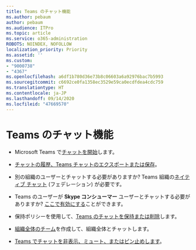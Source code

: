 ```yaml
---
title: Teams のチャット機能
ms.author: pebaum
author: pebaum
ms.audience: ITPro
ms.topic: article
ms.service: o365-administration
ROBOTS: NOINDEX, NOFOLLOW
localization_priority: Priority
ms.assetid: ''
ms.custom:
- "9000738"
- "4367"
ms.openlocfilehash: a6df1b780d36e73b8c06603a6a92976bac7b5993
ms.sourcegitcommit: c6692ce0fa1358ec3529e59ca0ecdfdea4cdc759
ms.translationtype: HT
ms.contentlocale: ja-JP
ms.lasthandoff: 09/14/2020
ms.locfileid: "47669570"
---
```

# <a name="teams-chat-functionality"></a>Teams のチャット機能

- Microsoft Teams で[チャットを開始](https://support.office.com/article/start-a-chat-in-teams-0c71b32b-c050-4930-a887-5afbe742b3d8)します。

- [チャットの履歴、Teams チャットのエクスポートまたは保存](https://docs.microsoft.com/alchemyinsights/chat-history-in-microsoft-teams)。

- 別の組織のユーザーとチャットする必要がありますか? Teams 組織の[ネイティブ チャット](https://docs.microsoft.com/microsoftteams/native-chat-for-external-users) (フェデレーション) が必要です。

- Teams のユーザーが **Skype コンシューマー** ユーザーとチャットする必要がありますか? [ここで有効にする](https://docs.microsoft.com/microsoftteams/manage-external-access#step-1---enable-your-organization-to-communicate-with-another-teams-organization)ことができます。 

- 保持ポリシーを使用して、[Teams のチャットを保持または削除](https://docs.microsoft.com/microsoftteams/retention-policies)します。

- [組織全体のチーム](https://docs.microsoft.com/microsoftteams/create-an-org-wide-team)を作成して、組織全体とチャットします。

- [Teams でチャットを非表示、ミュート、またはピン止めします](https://support.office.com/article/hide-mute-or-pin-a-chat-in-teams-9aee02ef-713d-495b-8a73-9762d8e4b066)。
